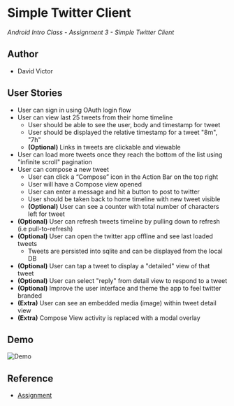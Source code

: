 # Simple Twitter Client
<i> Android Intro Class - Assignment 3 - Simple Twitter Client </i>

## Author
- David Victor

## User Stories
<ul>
  <li> User can sign in using OAuth login flow
  <li> User can view last 25 tweets from their home timeline
    <ul><li> User should be able to see the user, body and timestamp for tweet
        <li> User should be displayed the relative timestamp for a tweet "8m", "7h"
        <li><b>(Optional)</b> Links in tweets are clickable and viewable
    </ul>
  <li> User can load more tweets once they reach the bottom of the list using "infinite scroll" pagination
  <li> User can compose a new tweet
    <ul><li> User can click a “Compose” icon in the Action Bar on the top right
        <li> User will have a Compose view opened
        <li> User can enter a message and hit a button to post to twitter
        <li> User should be taken back to home timeline with new tweet visible
        <li><b>(Optional)</b> User can see a counter with total number of characters left for tweet
    </ul>
  <li><b>(Optional)</b> User can refresh tweets timeline by pulling down to refresh (i.e pull-to-refresh)
  <li><b>(Optional)</b> User can open the twitter app offline and see last loaded tweets
    <ul><li> Tweets are persisted into sqlite and can be displayed from the local DB
    </ul>
  <li><b>(Optional)</b> User can tap a tweet to display a "detailed" view of that tweet
  <li><b>(Optional)</b> User can select "reply" from detail view to respond to a tweet
  <li><b>(Optional)</b> Improve the user interface and theme the app to feel twitter branded
  <li><b>(Extra)</b> User can see an embedded media (image) within tweet detail view
  <li><b>(Extra)</b> Compose View activity is replaced with a modal overlay
</ul>

## Demo
![Demo](demo.gif "Demo") 

## Reference
- [Assignment](http://courses.codepath.com/courses/intro_to_android/week/3#!assignment)

